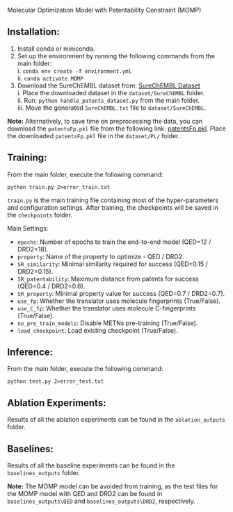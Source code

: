 Molecular Optimization Model with Patentability Constraint (MOMP)

## Installation:
1. Install conda or miniconda. 
2. Set up the environment by running the following commands from the main folder: \
   i. `conda env create -f environment.yml` \
   ii. `conda activate MOMP` 
3. Download the SureChEMBL dataset from: [SureChEMBL Dataset](http://ftp.ebi.ac.uk/pub/databases/chembl/SureChEMBLccs/) \
   i. Place the downloaded dataset in the `dataset/SureChEMBL` folder. \
   ii. Run: `python handle_patents_dataset.py` from the main folder. \
   iii. Move the generated `SureChEMBL.txt` file to `dataset/SureChEMBL`. 

**Note:** Alternatively, to save time on preprocessing the data, you can download the `patentsFp.pkl` file from the following link: [patentsFp.pkl](https://drive.google.com/file/d/1Ry2u9kmfEN6donEtUWlT3Dx1W4qho-hJ/view?usp=sharing). Place the downloaded `patentsFp.pkl` file in the `dataset/PL/` folder.

## Training:
From the main folder, execute the following command:

    python train.py 2>error_train.txt

`train.py` is the main training file containing most of the hyper-parameters and configuration settings. After training, the checkpoints will be saved in the `checkpoints` folder.

Main Settings:
- `epochs`: Number of epochs to train the end-to-end model (QED=12 / DRD2=18).
- `property`: Name of the property to optimize - QED / DRD2.
- `SR_similarity`: Minimal similarity required for success (QED=0.15 / DRD2=0.15).
- `SR_patentability`: Maximum distance from patents for success (QED=0.4 / DRD2=0.6).
- `SR_property`: Minimal property value for success (QED=0.7 / DRD2=0.7).
- `use_fp`: Whether the translator uses molecule fingerprints (True/False).
- `use_C_fp`: Whether the translator uses molecule C-fingerprints (True/False).
- `no_pre_train_models`: Disable METNs pre-training (True/False).
- `load_checkpoint`: Load existing checkpoint (True/False).

## Inference:
From the main folder, execute the following command:

    python test.py 2>error_test.txt

## Ablation Experiments:
Results of all the ablation experiments can be found in the `ablation_outputs` folder.

## Baselines:
Results of all the baseline experiments can be found in the `baselines_outputs` folder.

**Note:** The MOMP model can be avoided from training, as the test files for the MOMP model with QED and DRD2 can be found in `baselines_outputs\QED` and `baselines_outputs\DRD2`, respectively.
